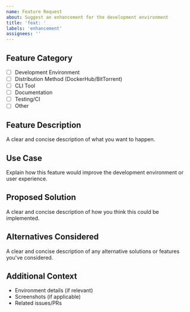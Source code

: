```yaml
---
name: Feature Request
about: Suggest an enhancement for the development environment
title: 'feat: '
labels: 'enhancement'
assignees: ''
---
```


## Feature Category
<!-- Check one or more that apply -->
- [ ] Development Environment
- [ ] Distribution Method (DockerHub/BitTorrent)
- [ ] CLI Tool
- [ ] Documentation
- [ ] Testing/CI
- [ ] Other

## Feature Description
<!-- Describe the feature you'd like -->
A clear and concise description of what you want to happen.

## Use Case
<!-- Describe why this feature would be useful -->
Explain how this feature would improve the development environment or user experience.

## Proposed Solution
<!-- Optional: suggest an implementation -->
A clear and concise description of how you think this could be implemented.

## Alternatives Considered
<!-- Optional: describe alternatives you've considered -->
A clear and concise description of any alternative solutions or features you've considered.

## Additional Context
<!-- Add any other context about the feature request here -->
- Environment details (if relevant)
- Screenshots (if applicable)
- Related issues/PRs 